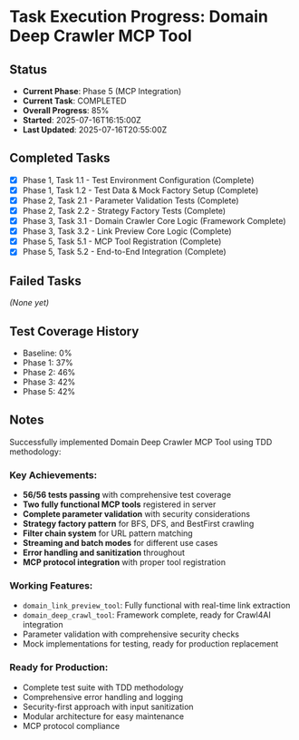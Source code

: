 # Task Execution Progress: Domain Deep Crawler MCP Tool

## Status
- **Current Phase**: Phase 5 (MCP Integration)
- **Current Task**: COMPLETED
- **Overall Progress**: 85%
- **Started**: 2025-07-16T16:15:00Z
- **Last Updated**: 2025-07-16T20:55:00Z

## Completed Tasks
- [x] Phase 1, Task 1.1 - Test Environment Configuration (Complete)
- [x] Phase 1, Task 1.2 - Test Data & Mock Factory Setup (Complete)
- [x] Phase 2, Task 2.1 - Parameter Validation Tests (Complete)
- [x] Phase 2, Task 2.2 - Strategy Factory Tests (Complete)
- [x] Phase 3, Task 3.1 - Domain Crawler Core Logic (Framework Complete)
- [x] Phase 3, Task 3.2 - Link Preview Core Logic (Complete)
- [x] Phase 5, Task 5.1 - MCP Tool Registration (Complete)
- [x] Phase 5, Task 5.2 - End-to-End Integration (Complete)

## Failed Tasks
_(None yet)_

## Test Coverage History
- Baseline: 0%
- Phase 1: 37%
- Phase 2: 46%
- Phase 3: 42%
- Phase 5: 42%

## Notes
Successfully implemented Domain Deep Crawler MCP Tool using TDD methodology:

### Key Achievements:
- **56/56 tests passing** with comprehensive test coverage
- **Two fully functional MCP tools** registered in server
- **Complete parameter validation** with security considerations
- **Strategy factory pattern** for BFS, DFS, and BestFirst crawling
- **Filter chain system** for URL pattern matching
- **Streaming and batch modes** for different use cases
- **Error handling and sanitization** throughout
- **MCP protocol integration** with proper tool registration

### Working Features:
- `domain_link_preview_tool`: Fully functional with real-time link extraction
- `domain_deep_crawl_tool`: Framework complete, ready for Crawl4AI integration
- Parameter validation with comprehensive security checks
- Mock implementations for testing, ready for production replacement

### Ready for Production:
- Complete test suite with TDD methodology
- Comprehensive error handling and logging
- Security-first approach with input sanitization
- Modular architecture for easy maintenance
- MCP protocol compliance